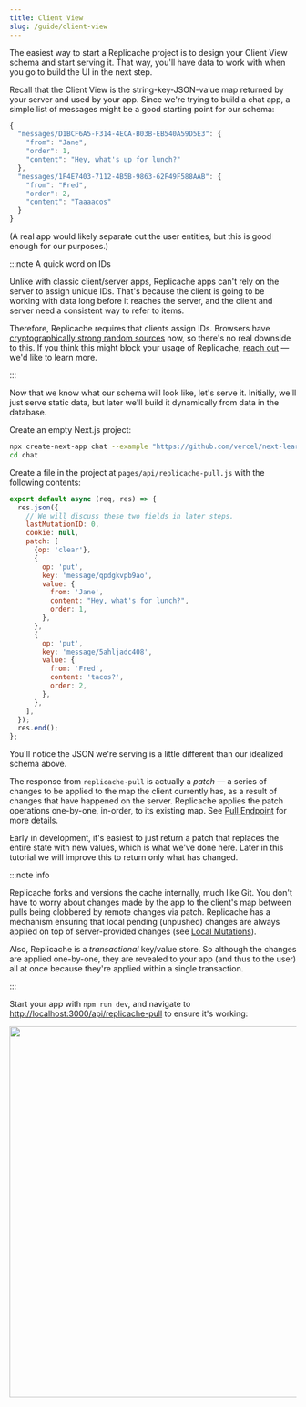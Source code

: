 ```yaml
---
title: Client View
slug: /guide/client-view
---
```


The easiest way to start a Replicache project is to design your Client View schema and start serving it. That way, you'll have data to work with when you go to build the UI in the next step.

Recall that the Client View is the string-key-JSON-value map returned by your server and used by your app. Since we're trying to build a chat app, a simple list of messages might be a good starting point for our schema:

```js
{
  "messages/D1BCF6A5-F314-4ECA-B03B-EB540A59D5E3": {
    "from": "Jane",
    "order": 1,
    "content": "Hey, what's up for lunch?"
  },
  "messages/1F4E7403-7112-4B5B-9863-62F49F588AAB": {
    "from": "Fred",
    "order": 2,
    "content": "Taaaacos"
  }
}
```

(A real app would likely separate out the user entities, but this is good enough for our purposes.)

:::note A quick word on IDs

Unlike with classic client/server apps, Replicache apps can't rely on the server to assign unique IDs. That's because the client is going to be working with data long before it reaches the server, and the client and server need a consistent way to refer to items.

Therefore, Replicache requires that clients assign IDs. Browsers have [cryptographically strong random sources](https://developer.mozilla.org/en-US/docs/Web/API/Crypto/getRandomValues) now, so there's no real downside to this. If you think this might block your usage of Replicache, [reach out](https://replicache.dev/#contact) — we'd like to learn more.

:::

Now that we know what our schema will look like, let's serve it. Initially, we'll just serve static data, but later we'll build it dynamically from data in the database.

Create an empty Next.js project:

```bash
npx create-next-app chat --example "https://github.com/vercel/next-learn-starter/tree/master/learn-starter"
cd chat
```

Create a file in the project at `pages/api/replicache-pull.js` with the following contents:

```js
export default async (req, res) => {
  res.json({
    // We will discuss these two fields in later steps.
    lastMutationID: 0,
    cookie: null,
    patch: [
      {op: 'clear'},
      {
        op: 'put',
        key: 'message/qpdgkvpb9ao',
        value: {
          from: 'Jane',
          content: "Hey, what's for lunch?",
          order: 1,
        },
      },
      {
        op: 'put',
        key: 'message/5ahljadc408',
        value: {
          from: 'Fred',
          content: 'tacos?',
          order: 2,
        },
      },
    ],
  });
  res.end();
};
```

You'll notice the JSON we're serving is a little different than our idealized schema above.

The response from `replicache-pull` is actually a _patch_ — a series of changes to be applied to the map the client currently has, as a result of changes that have happened on the server. Replicache applies the patch operations one-by-one, in-order, to its existing map. See [Pull Endpoint](../server-pull) for more details.

Early in development, it's easiest to just return a patch that replaces the entire state with new values, which is what we've done here. Later in this tutorial we will improve this to return only what has changed.

:::note info

Replicache forks and versions the cache internally, much like Git. You don't have to worry about changes made by the app to the client's map between pulls being clobbered by remote changes via patch. Replicache has a mechanism ensuring that local pending (unpushed) changes are always applied on top of server-provided changes (see [Local Mutations](/guide/local-mutations)).

Also, Replicache is a _transactional_ key/value store. So although the changes are applied one-by-one, they are revealed to your app (and thus to the user) all at once because they're applied within a single transaction.

:::

Start your app with `npm run dev`, and navigate to [http://localhost:3000/api/replicache-pull](http://localhost:3000/api/replicache-pull) to ensure it's working:

<p class="text--center">
  <img src="/img/setup/replicache-pull.webp" width="650"/>
</p>
